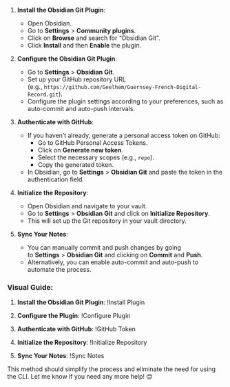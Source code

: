 

1. **Install the Obsidian Git Plugin**:
    
    - Open Obsidian.
    - Go to **Settings** > **Community plugins**.
    - Click on **Browse** and search for “Obsidian Git”.
    - Click **Install** and then **Enable** the plugin.
2. **Configure the Obsidian Git Plugin**:
    
    - Go to **Settings** > **Obsidian Git**.
    - Set up your GitHub repository URL (e.g., `https://github.com/Geelhem/Guernsey-French-Digital-Record.git`).
    - Configure the plugin settings according to your preferences, such as auto-commit and auto-push intervals.
3. **Authenticate with GitHub**:
    
    - If you haven’t already, generate a personal access token on GitHub:
        - Go to GitHub Personal Access Tokens.
        - Click on **Generate new token**.
        - Select the necessary scopes (e.g., `repo`).
        - Copy the generated token.
    - In Obsidian, go to **Settings** > **Obsidian Git** and paste the token in the authentication field.
4. **Initialize the Repository**:
    
    - Open Obsidian and navigate to your vault.
    - Go to **Settings** > **Obsidian Git** and click on **Initialize Repository**.
    - This will set up the Git repository in your vault directory.
5. **Sync Your Notes**:
    
    - You can manually commit and push changes by going to **Settings** > **Obsidian Git** and clicking on **Commit** and **Push**.
    - Alternatively, you can enable auto-commit and auto-push to automate the process.

### Visual Guide:

1. **Install the Obsidian Git Plugin**: !Install Plugin
    
2. **Configure the Plugin**: !Configure Plugin
    
3. **Authenticate with GitHub**: !GitHub Token
    
4. **Initialize the Repository**: !Initialize Repository
    
5. **Sync Your Notes**: !Sync Notes
    

This method should simplify the process and eliminate the need for using the CLI. Let me know if you need any more help! 😊
